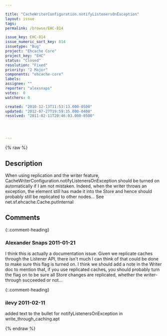 ```yaml
---

title: "CacheWriterConfiguration.notifyListenersOnException"
layout: issue
tags: 
permalink: /browse/EHC-814

issue_key: EHC-814
issue_numeric_sort_key: 814
issuetype: "Bug"
project: "Ehcache Core"
project_key: "EHC"
status: "Closed"
resolution: "Fixed"
priority: "2 Major"
components: "ehcache-core"
labels: 
assignee: ""
reporter: "alexsnaps"
votes:  0
watchers: 0

created: "2010-12-13T11:53:13.000-0500"
updated: "2012-07-27T19:59:35.000-0400"
resolved: "2011-02-11T20:46:03.000-0500"




---
```


{% raw %}

## Description

<div markdown="1" class="description">

When using replication and the writer feature, CacheWriterConfiguration.notifyListenersOnException should be turned on automatically if I am not mistaken.
Indeed, when the writer throws an exception, the element still has made it into the Store and hence should probably still be replicated to other nodes...
See net.sf.ehcache.Cache.putInternal

</div>

## Comments


{:.comment-heading}
### **Alexander Snaps** <span class="date">2011-01-21</span>

<div markdown="1" class="comment">

I think this is actually a documentation issue.
Given we replicate caches through the Listener API, there isn't much I can think of that could be done to make sure this flag is turned on.
I think we should add a note in the Writer doc to mention that, if you use replicated caches, you should probably turn the flag on to be sure all Store changes are replicated, whether the writer-through succeeded or not...

</div>


{:.comment-heading}
### **ilevy** <span class="date">2011-02-11</span>

<div markdown="1" class="comment">

added text to the bullet for notifyListenersOnException in write\_through\_caching.apt

</div>



{% endraw %}
